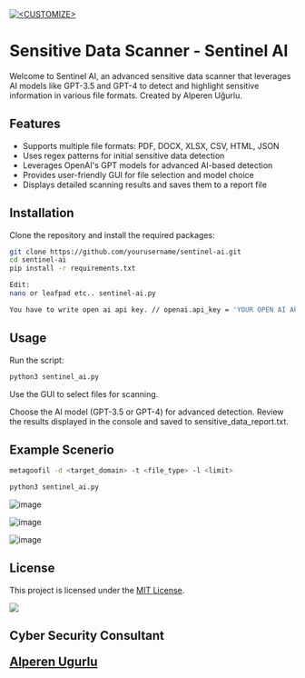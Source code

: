 <a href="https://github.com/<USERNAME>/<REPONAME>">
  <img align="center" src="https://github-readme-stats.vercel.app/api?username=alperenugurlu&show_icons=true&line_height=27&count_private=true&title_color=ffffff&text_color=c9cacc&icon_color=2bbc8a&bg_color=1d1f21" alt="<CUSTOMIZE>" />
</a>

# Sensitive Data Scanner - Sentinel AI

Welcome to Sentinel AI, an advanced sensitive data scanner that leverages AI models like GPT-3.5 and GPT-4 to detect and highlight sensitive information in various file formats. Created by Alperen Uğurlu.

## Features

- Supports multiple file formats: PDF, DOCX, XLSX, CSV, HTML, JSON
- Uses regex patterns for initial sensitive data detection
- Leverages OpenAI's GPT models for advanced AI-based detection
- Provides user-friendly GUI for file selection and model choice
- Displays detailed scanning results and saves them to a report file

## Installation

Clone the repository and install the required packages:

```sh
git clone https://github.com/yourusername/sentinel-ai.git
cd sentinel-ai
pip install -r requirements.txt
```

```sh
Edit:
nano or leafpad etc.. sentinel-ai.py 

You have to write open ai api key. // openai.api_key = 'YOUR OPEN AI API KEY'
```

## Usage

Run the script:

```sh
python3 sentinel_ai.py
```
Use the GUI to select files for scanning.

Choose the AI model (GPT-3.5 or GPT-4) for advanced detection.
Review the results displayed in the console and saved to sensitive_data_report.txt.

## Example Scenerio

```sh
metagoofil -d <target_domain> -t <file_type> -l <limit> 

python3 sentinel_ai.py
```


![image](https://github.com/user-attachments/assets/c3b2e21f-ca76-429c-85ee-8105c7016403)

![image](https://github.com/user-attachments/assets/2cf05159-ac37-44b1-af9d-50285213c5a9)

![image](https://github.com/user-attachments/assets/e4e1afef-6a46-4030-871b-9cf8fdf59c5e)


## License

This project is licensed under the [MIT License](LICENSE). 

<a href="https://github.com/<USERNAME>/<USERNAME>">
  <img align="center" src="https://github-readme-stats.vercel.app/api/top-langs/?username=alperenugurlu&hide=java,html,tex&title_color=ffffff&text_color=c9cacc&icon_color=2bbc8a&bg_color=1d1f21&langs_count=3" />
</a>


## Cyber Security Consultant <p><a href="https://www.linkedin.com/in/alperen-ugurlu-7b57b7178/">Alperen Ugurlu</a></p>

<picture>
<source
  srcset="https://github-readme-stats.vercel.app/api?username=alperenugurlu&show_icons=true&theme=dark"
  media="(prefers-color-scheme: dark)"
/>

<source
  srcset="https://github-readme-stats.vercel.app/api?username=alperenugurlu&show_icons=true"
  media="(prefers-color-scheme: light), (prefers-color-scheme: no-preference)"
/>








